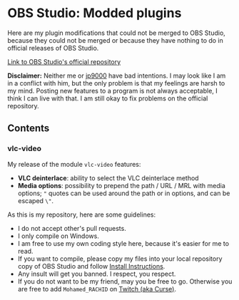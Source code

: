 # OBS Studio: Modded plugins
Here are my plugin modifications that could not be merged to OBS Studio, because they could not be merged or because they have nothing to do in official releases of OBS Studio.

[Link to OBS Studio's official repository](https://github.com/jp9000/obs-studio/)

**Disclaimer:** Neither me or [jp9000](https://github.com/jp9000) have bad intentions. I may look like I am in a conflict with him, but the only problem is that my feelings are harsh to my mind. Posting new features to a program is not always acceptable, I think I can live with that. I am still okay to fix problems on the official repository.

## Contents
### vlc-video
My release of the module `vlc-video` features:
- **VLC deinterlace**: ability to select the VLC deinterlace method
- **Media options**: possibility to prepend the path / URL / MRL with media options; `"` quotes can be used around the path or in options, and can be escaped `\"`.

As this is my repository, here are some guidelines:
- I do not accept other's pull requests.
- I only compile on Windows.
- I am free to use my own coding style here, because it's easier for me to read.
- If you want to compile, please copy my files into your local repository copy of OBS Studio and follow [Install Instructions](https://github.com/jp9000/obs-studio/wiki/install-instructions).
- Any insult will get you banned. I respect, you respect.
- If you do not want to be my friend, may you be free to go. Otherwise you are free to add `Mohamed_RACHID` on [Twitch (aka Curse)](https://app.twitch.tv/).
